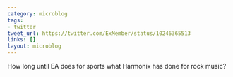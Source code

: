 ```yaml
---
category: microblog
tags:
- twitter
tweet_url: https://twitter.com/ExMember/status/10246365513
links: []
layout: microblog
---
```

How long until EA does for sports what Harmonix has done for rock music?
